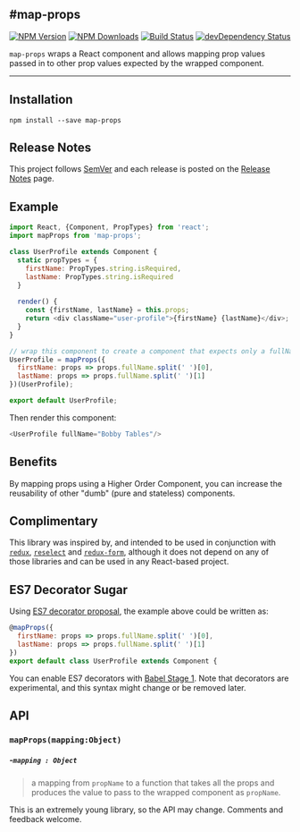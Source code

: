 #map-props
---
[![NPM Version](https://img.shields.io/npm/v/map-props.svg?style=flat-square)](https://www.npmjs.com/package/map-props) 
[![NPM Downloads](https://img.shields.io/npm/dm/map-props.svg?style=flat-square)](https://www.npmjs.com/package/map-props)
[![Build Status](https://img.shields.io/travis/erikras/map-props/master.svg?style=flat-square)](https://travis-ci.org/erikras/map-props)
[![devDependency Status](https://david-dm.org/erikras/map-props/dev-status.svg)](https://david-dm.org/erikras/map-props#info=devDependencies)

`map-props` wraps a React component and allows mapping prop values passed in to other prop values expected by 
the wrapped component.

---

## Installation

```
npm install --save map-props
```

## Release Notes

This project follows [SemVer](http://semver.org) and each release is posted on the 
[Release Notes](https://github.com/erikras/map-props/releases) page.

## Example

```javascript
import React, {Component, PropTypes} from 'react';
import mapProps from 'map-props';

class UserProfile extends Component {
  static propTypes = {
    firstName: PropTypes.string.isRequired,
    lastName: PropTypes.string.isRequired
  }
  
  render() {
    const {firstName, lastName} = this.props;
    return <div className="user-profile">{firstName} {lastName}</div>;
  }
}

// wrap this component to create a component that expects only a fullName prop
UserProfile = mapProps({
  firstName: props => props.fullName.split(' ')[0],
  lastName: props => props.fullName.split(' ')[1]
})(UserProfile);

export default UserProfile;
```

Then render this component:

```javascript
<UserProfile fullName="Bobby Tables"/>
```

## Benefits

By mapping props using a Higher Order Component, you can increase the reusability of other "dumb"
(pure and stateless) components.

## Complimentary

This library was inspired by, and intended to be used in conjunction with [`redux`](https://github.com/rackt/redux),
[`reselect`](https://github.com/faassen/reselect) and [`redux-form`](https://github.com/erikras/redux-form),
although it does not depend on any of those libraries and can be used in any React-based project.

## ES7 Decorator Sugar

Using [ES7 decorator proposal](https://github.com/wycats/javascript-decorators), the example above
could be written as:

```javascript
@mapProps({
  firstName: props => props.fullName.split(' ')[0],
  lastName: props => props.fullName.split(' ')[1]
})
export default class UserProfile extends Component {
```

You can enable ES7 decorators with [Babel Stage 1](http://babeljs.io/docs/usage/experimental/). Note
that decorators are experimental, and this syntax might change or be removed later.

## API

### `mapProps(mapping:Object)`

##### -`mapping : Object`

> a mapping from `propName` to a function that takes all the props and produces the value to pass
to the wrapped component as `propName`.

This is an extremely young library, so the API may change. Comments and feedback welcome.
